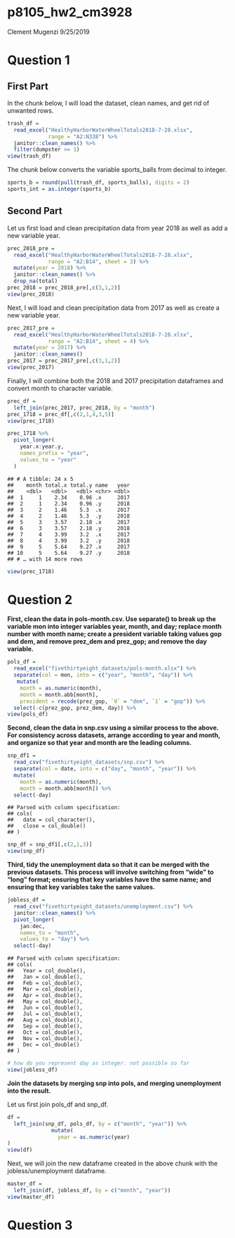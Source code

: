 p8105\_hw2\_cm3928
================
Clement Mugenzi
9/25/2019

# Question 1

## First Part

In the chunk below, I will load the dataset, clean names, and get rid of
unwanted rows.

``` r
trash_df = 
  read_excel("HealthyHarborWaterWheelTotals2018-7-28.xlsx",
             range = "A2:N338") %>% 
  janitor::clean_names() %>% 
  filter(dumpster >= 1)
view(trash_df)
```

The chunk below converts the variable sports\_balls from decimal to
integer.

``` r
sports_b = round(pull(trash_df, sports_balls), digits = 2)
sports_int = as.integer(sports_b)
```

## Second Part

Let us first load and clean precipitation data from year 2018 as well as
add a new variable year.

``` r
prec_2018_pre =
  read_excel("HealthyHarborWaterWheelTotals2018-7-28.xlsx",
             range = "A2:B14", sheet = 3) %>% 
  mutate(year = 2018) %>%
  janitor::clean_names() %>% 
  drop_na(total)
prec_2018 = prec_2018_pre[,c(3,1,2)]
view(prec_2018)
```

Next, I will load and clean precipitation data from 2017 as well as
create a new variable year.

``` r
prec_2017_pre = 
  read_excel("HealthyHarborWaterWheelTotals2018-7-28.xlsx",
             range = "A2:B14", sheet = 4) %>% 
  mutate(year = 2017) %>% 
  janitor::clean_names()
prec_2017 = prec_2017_pre[,c(3,1,2)]
view(prec_2017)
```

Finally, I will combine both the 2018 and 2017 precipitation dataframes
and convert month to character variable.

``` r
prec_df = 
  left_join(prec_2017, prec_2018, by = "month")
prec_1718 = prec_df[,c(2,1,4,3,5)]
view(prec_1718)
```

``` r
prec_1718 %>% 
  pivot_longer(
    year.x:year.y,
    names_prefix = "year",
    values_to = "year"
  )
```

    ## # A tibble: 24 x 5
    ##    month total.x total.y name   year
    ##    <dbl>   <dbl>   <dbl> <chr> <dbl>
    ##  1     1    2.34    0.96 .x     2017
    ##  2     1    2.34    0.96 .y     2018
    ##  3     2    1.46    5.3  .x     2017
    ##  4     2    1.46    5.3  .y     2018
    ##  5     3    3.57    2.18 .x     2017
    ##  6     3    3.57    2.18 .y     2018
    ##  7     4    3.99    3.2  .x     2017
    ##  8     4    3.99    3.2  .y     2018
    ##  9     5    5.64    9.27 .x     2017
    ## 10     5    5.64    9.27 .y     2018
    ## # … with 14 more rows

``` r
view(prec_1718)
```

# Question 2

**First, clean the data in pols-month.csv. Use separate() to break up
the variable mon into integer variables year, month, and day; replace
month number with month name; create a president variable taking values
gop and dem, and remove prez\_dem and prez\_gop; and remove the day
variable.**

``` r
pols_df = 
  read_excel("fivethirtyeight_datasets/pols-month.xlsx") %>% 
  separate(col = mon, into = c("year", "month", "day")) %>% 
   mutate(
    month = as.numeric(month),
    month = month.abb[month],
    president = recode(prez_gop, `0` = "dem", `1` = "gop")) %>% 
  select(-c(prez_gop, prez_dem, day)) %>%
view(pols_df)
```

**Second, clean the data in snp.csv using a similar process to the
above. For consistency across datasets, arrange according to year and
month, and organize so that year and month are the leading columns.**

``` r
snp_df1 = 
  read_csv("fivethirtyeight_datasets/snp.csv") %>%   
  separate(col = date, into = c("day", "month", "year")) %>% 
  mutate(
    month = as.numeric(month),
    month = month.abb[month]) %>% 
  select(-day)
```

    ## Parsed with column specification:
    ## cols(
    ##   date = col_character(),
    ##   close = col_double()
    ## )

``` r
snp_df = snp_df1[,c(2,1,3)]
view(snp_df)
```

**Third, tidy the unemployment data so that it can be merged with the
previous datasets. This process will involve switching from “wide” to
“long” format; ensuring that key variables have the same name; and
ensuring that key variables take the same values.**

``` r
jobless_df = 
  read_csv("fivethirtyeight_datasets/unemployment.csv") %>% 
  janitor::clean_names() %>% 
  pivot_longer(
    jan:dec,
    names_to = "month",
    values_to = "day") %>% 
  select(-day)
```

    ## Parsed with column specification:
    ## cols(
    ##   Year = col_double(),
    ##   Jan = col_double(),
    ##   Feb = col_double(),
    ##   Mar = col_double(),
    ##   Apr = col_double(),
    ##   May = col_double(),
    ##   Jun = col_double(),
    ##   Jul = col_double(),
    ##   Aug = col_double(),
    ##   Sep = col_double(),
    ##   Oct = col_double(),
    ##   Nov = col_double(),
    ##   Dec = col_double()
    ## )

``` r
# how do you represent day as integer. not possible so far
view(jobless_df)
```

**Join the datasets by merging snp into pols, and merging unemployment
into the result.**

Let us first join pols\_df and snp\_df.

``` r
df = 
  left_join(snp_df, pols_df, by = c("month", "year")) %>% 
              mutate(
                year = as.numeric(year)
)
view(df)
```

Next, we will join the new dataframe created in the above chunk with the
jobless/unemployment dataframe.

``` r
master_df = 
  left_join(df, jobless_df, by = c("month", "year"))
view(master_df)
```

# Question 3
